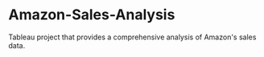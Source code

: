 # Amazon-Sales-Analysis
Tableau project that provides a comprehensive analysis of Amazon's sales data.
